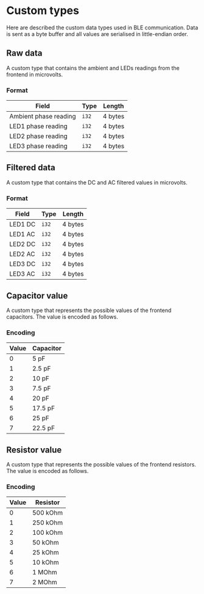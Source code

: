# Custom types

Here are described the custom data types used in BLE communication. Data is sent as a byte buffer and all values are serialised in little-endian order.

## Raw data

A custom type that contains the ambient and LEDs readings from the frontend in microvolts.

### Format

| Field                 | Type  | Length  |
| --------------------- | ----- | ------- |
| Ambient phase reading | `i32` | 4 bytes |
| LED1 phase reading    | `i32` | 4 bytes |
| LED2 phase reading    | `i32` | 4 bytes |
| LED3 phase reading    | `i32` | 4 bytes |

## Filtered data

A custom type that contains the DC and AC filtered values in microvolts.

### Format

| Field   | Type  | Length  |
| ------- | ----- | ------- |
| LED1 DC | `i32` | 4 bytes |
| LED1 AC | `i32` | 4 bytes |
| LED2 DC | `i32` | 4 bytes |
| LED2 AC | `i32` | 4 bytes |
| LED3 DC | `i32` | 4 bytes |
| LED3 AC | `i32` | 4 bytes |

## Capacitor value

A custom type that represents the possible values of the frontend capacitors.
The value is encoded as follows.

### Encoding

| Value | Capacitor |
| ----- | --------- |
| 0     | 5 pF      |
| 1     | 2.5 pF    |
| 2     | 10 pF     |
| 3     | 7.5 pF    |
| 4     | 20 pF     |
| 5     | 17.5 pF   |
| 6     | 25 pF     |
| 7     | 22.5 pF   |

## Resistor value

A custom type that represents the possible values of the frontend resistors.
The value is encoded as follows.

### Encoding

| Value | Resistor |
| ----- | -------- |
| 0     | 500 kOhm |
| 1     | 250 kOhm |
| 2     | 100 kOhm |
| 3     | 50 kOhm  |
| 4     | 25 kOhm  |
| 5     | 10 kOhm  |
| 6     | 1 MOhm   |
| 7     | 2 MOhm   |
